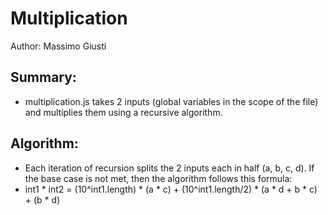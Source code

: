 # Multiplication
Author: Massimo Giusti

## Summary:
- multiplication.js takes 2 inputs (global variables in the scope of the file) and multiplies them using a recursive algorithm.

## Algorithm:
- Each iteration of recursion splits the 2 inputs each in half (a, b, c, d). If the base case is not met, then the algorithm follows this formula:
- int1 * int2 = (10^int1.length) * (a * c) + (10^int1.length/2) * (a * d + b * c) + (b * d) 